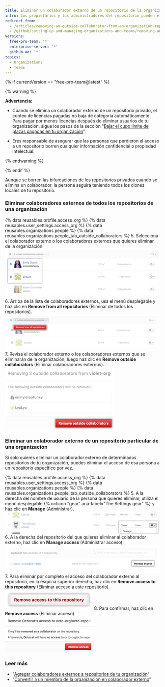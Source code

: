```yaml
---
title: Eliminar un colaborador externo de un repositorio de la organización
intro: Los propietarios y los administradores del repositorio pueden eliminar el acceso a un repositorio de un colaborador externo.
redirect_from:
  - /articles/removing-an-outside-collaborator-from-an-organization-repository
  - /github/setting-up-and-managing-organizations-and-teams/removing-an-outside-collaborator-from-an-organization-repository
versions:
  free-pro-team: '*'
  enterprise-server: '*'
  github-ae: '*'
topics:
  - Organizations
  - Teams
---
```


{% if currentVersion == "free-pro-team@latest" %}

{% warning %}

**Advertencia:**
- Cuando se elimina un colaborador externo de un repositorio privado, el conteo de licencias pagadas no baja de categoría automáticamente. Para pagar por menos licencias después de eliminar usuarios de tu organización, sigue los pasos de la sección "[Bajar el cupo límite de plazas pagadas en tu organización](/articles/downgrading-your-organization-s-paid-seats)".

- Eres responsable de asegurar que las personas que perdieron el acceso a un repositorio borren cualquier información confidencial o propiedad intelectual.

{% endwarning %}

{% endif %}

Aunque se borren las bifurcaciones de los repositorios privados cuando se elimina un colaborador, la persona seguirá teniendo todos los clones locales de tu repositorio.

### Eliminar colaboradores externos de todos los repositorios de una organización

{% data reusables.profile.access_org %}
{% data reusables.user_settings.access_org %}
{% data reusables.organizations.people %}
{% data reusables.organizations.people_tab_outside_collaborators %}
5. Selecciona el colaborador externo o los colaboradores externos que quieres eliminar de la organización. ![Lista de colaboradores externos con dos colaboradores externos seleccionados](/assets/images/help/teams/list-of-outside-collaborators-selected-bulk.png)
6. Arriba de la lista de colaboradores externos, usa el menú desplegable y haz clic en **Remove from all repositories** (Eliminar de todos los repositorios). ![Menú desplegable con la opción para eliminar colaboradores externos ](/assets/images/help/teams/user-bulk-management-options-for-outside-collaborators.png)
7. Revisa el colaborador externo o los colaboradores externos que se eliminarán de la organización, luego haz clic en **Remove outside collaborators** (Eliminar colaboradores externos). ![Lista de colaboradores externos que se eliminarán y botón Remove outside collaborators (Eliminar colaboradores externos)](/assets/images/help/teams/confirm-remove-outside-collaborators-bulk.png)

### Eliminar un colaborador externo de un repositorio particular de una organización

Si solo quieres eliminar un colaborador externo de determinados repositorios de tu organización, puedes eliminar el acceso de esa persona a un repositorio específico por vez.

{% data reusables.profile.access_org %}
{% data reusables.user_settings.access_org %}
{% data reusables.organizations.people %}
{% data reusables.organizations.people_tab_outside_collaborators %}
5. A la derecha del nombre de usuario de la persona que quieres eliminar, utiliza el menú desplegable {% octicon "gear" aria-label="The Settings gear" %} y haz clic en **Manage** (Administrar). ![Botón Manage access (Administrar acceso)](/assets/images/help/organizations/member-manage-access.png)
6. A la derecha del repositorio del que quieres eliminar al colaborador externo, haz clic en **Manage access** (Administrar acceso). ![Selecciona el botón Manage access (Administrar acceso) al lado del repositorio al que tiene acceso el colaborador externo](/assets/images/help/organizations/second-manage-access-selection-for-collaborator.png)
7. Para eliminar por completo el acceso del colaborador externo al repositorio, en la esquina superior derecha, haz clic en **Remove access to this repository** (Eliminar acceso a este repositorio). ![Botón Remove access to this repository (Eliminar acceso a este repositorio)](/assets/images/help/organizations/remove-access-to-this-repository.png)
8. Para confirmar, haz clic en **Remove access** (Eliminar acceso). ![Confirmar el colaborador externo que se eliminará del repositorio](/assets/images/help/teams/confirm-remove-outside-collaborator-from-a-repository.png)

### Leer más

- "[Agregar colaboradores externos a repositorios de tu organización](/articles/adding-outside-collaborators-to-repositories-in-your-organization)"
- "[Convertir a un miembro de la organización en colaborador externo](/articles/converting-an-organization-member-to-an-outside-collaborator)"

